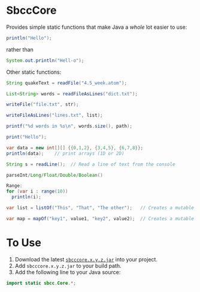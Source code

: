 # SbccCore
Provides simple static functions that make Java a *whole* lot easier to use:

```java
println("Hello");
```
rather than 
```java
System.out.println("Hell-o");
```
Other static functions:
```java
String quakeText = readFile("4.5_week.atom");

List<String> words = readFileAsLines("dict.txt");

writeFile("file.txt", str);

writeFileAsLines("lines.txt", list);

printf("%d words in %s\n", words.size(), path);

print("Hello");

var data = new int[][] {{0,1,2}, {3,4,5}, {6,7,8}};
println(data);    // print arrays (1D or 2D)

String s = readLine();  // Read a line of text from the console

parseInt/Long/Float/Double/Boolean()

Range:
for (var i : range(10))
  println(i);

var list = listOf("This", "That", "The other");   // Creates a mutable ArrayList.  Supports up to 10 values.

var map = mapOf("key1", value1, "key2", value2);  // Creates a mutable HashMap.  Supports up to 10 key/value pairs.
```

# To Use

1. Download the latest [`sbcccore.x.y.z.jar`](https://github.com/ProfessorStrenn/SbccCore/releases) into your project.
2. Add `sbcccore.x.y.z.jar` to your build path.
3. Add the following line to your Java source:
```java
import static sbcc.Core.*;
